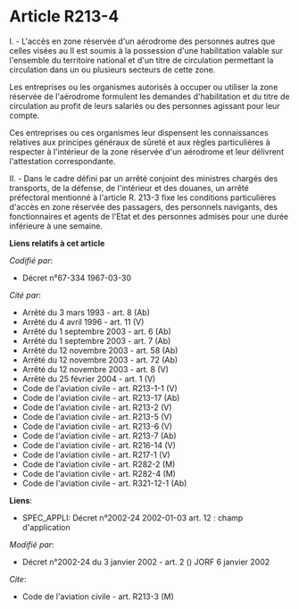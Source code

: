 # Article R213-4

I. - L'accès en zone réservée d'un aérodrome des personnes autres que celles visées au II est soumis à la possession d'une
habilitation valable sur l'ensemble du territoire national et d'un titre de circulation permettant la circulation dans un ou
plusieurs secteurs de cette zone.

Les entreprises ou les organismes autorisés à occuper ou utiliser la zone réservée de l'aérodrome formulent les demandes
d'habilitation et du titre de circulation au profit de leurs salariés ou des personnes agissant pour leur compte.

Ces entreprises ou ces organismes leur dispensent les connaissances relatives aux principes généraux de sûreté et aux règles
particulières à respecter à l'intérieur de la zone réservée d'un aérodrome et leur délivrent l'attestation correspondante.

II. - Dans le cadre défini par un arrêté conjoint des ministres chargés des transports, de la défense, de l'intérieur et des
douanes, un arrêté préfectoral mentionné à l'article R. 213-3 fixe les conditions particulières d'accès en zone réservée des
passagers, des personnels navigants, des fonctionnaires et agents de l'Etat et des personnes admises pour une durée
inférieure à une semaine.

**Liens relatifs à cet article**

_Codifié par_:

  - Décret n°67-334 1967-03-30

_Cité par_:

  - Arrêté du 3 mars 1993 - art. 8 (Ab)
  - Arrêté du 4 avril 1996 - art. 11 (V)
  - Arrêté du 1 septembre 2003 - art. 6 (Ab)
  - Arrêté du 1 septembre 2003 - art. 7 (Ab)
  - Arrêté du 12 novembre 2003 - art. 58 (Ab)
  - Arrêté du 12 novembre 2003 - art. 72 (Ab)
  - Arrêté du 12 novembre 2003 - art. 8 (V)
  - Arrêté du 25 février 2004 - art. 1 (V)
  - Code de l'aviation civile - art. R213-1-1 (V)
  - Code de l'aviation civile - art. R213-17 (Ab)
  - Code de l'aviation civile - art. R213-2 (V)
  - Code de l'aviation civile - art. R213-5 (V)
  - Code de l'aviation civile - art. R213-6 (V)
  - Code de l'aviation civile - art. R213-7 (Ab)
  - Code de l'aviation civile - art. R216-14 (V)
  - Code de l'aviation civile - art. R217-1 (V)
  - Code de l'aviation civile - art. R282-2 (M)
  - Code de l'aviation civile - art. R282-4 (M)
  - Code de l'aviation civile - art. R321-12-1 (Ab)

**Liens**:

  - SPEC_APPLI: Décret n°2002-24 2002-01-03 art. 12 : champ d'application

_Modifié par_:

  - Décret n°2002-24 du 3 janvier 2002 - art. 2 () JORF 6 janvier 2002

_Cite_:

  - Code de l'aviation civile - art. R213-3 (M)

